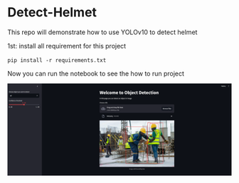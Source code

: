 # Detect-Helmet
This repo will demonstrate how to use YOLOv10 to detect helmet

1st: install all requirement for this project

`pip install -r requirements.txt`

Now you can run the notebook to see the how to run project


![demo](demo.png)